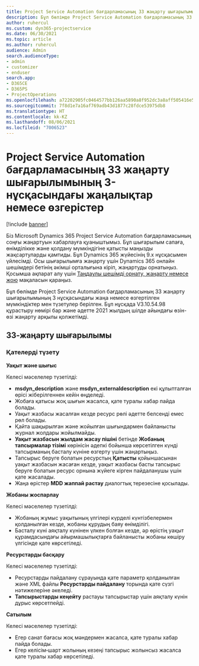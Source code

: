 ```yaml
---
title: Project Service Automation бағдарламасының 33 жаңарту шығарылымының 3-нұсқасындағы жаңалықтар немесе өзгерістер
description: Бұл бөлімде Project Service Automation бағдарламасының 33 жаңарту шығарылымының 3‑нұсқасында қолжетімді мүмкіндіктер мен түзетулер берілген.
author: ruhercul
ms.custom: dyn365-projectservice
ms.date: 06/30/2021
ms.topic: article
ms.author: ruhercul
audience: Admin
search.audienceType:
- admin
- customizer
- enduser
search.app:
- D365CE
- D365PS
- ProjectOperations
ms.openlocfilehash: a72202905fc0464577bb126aa5890a8f952dc3a8aff505416e535b42b53df7db
ms.sourcegitcommit: 7f8d1e7a16af769adb43d1877c28fdce53975db8
ms.translationtype: HT
ms.contentlocale: kk-KZ
ms.lasthandoff: 08/06/2021
ms.locfileid: "7006523"
---
```

# <a name="whats-new-or-changed-in-project-service-automation-update-release-33-v3"></a>Project Service Automation бағдарламасының 33 жаңарту шығарылымының 3-нұсқасындағы жаңалықтар немесе өзгерістер

[!include [banner](../includes/psa-now-project-operations.md)]

Біз Microsoft Dynamics 365 Project Service Automation бағдарламасының соңғы жаңартуын хабарлауға қуаныштымыз. Бұл шығарылым сапаға, өнімділікке және қолдану мүмкіндігіне қатысты маңызды жақсартуларды қамтиды. Бұл Dynamics 365 жүйесінің 9.x нұсқасымен үйлесімді. Осы шығарылымға жаңарту үшін Dynamics 365 онлайн шешімдері бетінің әкімші орталығына кіріп, жаңартуды орнатыңыз. Қосымша ақпарат алу үшін [Таңдаулы шешімді орнату, жаңарту немесе жою](/power-platform/admin/install-remove-preferred-solution) мақаласын қараңыз.

Бұл бөлімде Project Service Automation бағдарламасының 33 жаңарту шығарылымының 3 нұсқасындағы жаңа немесе өзгертілген мүмкіндіктер мен түзетулер берілген. Бұл нұсқада V3.10.54.98 құрастыру нөмірі бар және әдетте 2021 жылдың шілде айындағы өзін-өзі жаңарту арқылы қолжетімді.

## <a name="update-release-33"></a>33-жаңарту шығарылымы

### <a name="bug-fixes"></a>Қателерді түзету

**Уақыт және шығыс**

Келесі мәселелер түзетілді:

- **msdyn_description** және **msdyn_externaldescription** екі құлыпталған өрісі жіберілгеннен кейін өңделеді.
- Жобаға қатысы жоқ шығын жасалса, қате туралы хабар пайда болады.
- Уақыт жазбасы жасалған кезде ресурс рөлі әдетте белсенді емес рөл болады.
- Қайта шақырылған және жойылған шығындармен байланысты журнал жолдары жойылмайды.
- **Уақыт жазбасын жылдам жасау пішіні** бетінде **Жобаның тапсырмалар тізімі** көрінісін әдепкі бойынша көрсетілген күнді тапсырманың басталу күніне өзгерту үшін жаңартыңыз.
- Тапсырыс беруге болатын ресурстың **Қатысты** қойыншасынан уақыт жазбасын жасаған кезде, уақыт жазбасы басты тапсырыс беруге болатын ресурс орнына жүйеге кірген пайдаланушы үшін қате жасалады.
- Жаңа өрістер **MDD жаппай растау** диалогтық терезесіне қосылады.

**Жобаны жоспарлау**

Келесі мәселелер түзетілді:
- Жобаның жұмыс уақытының үлгілері күрделі күнтізбелермен қолданылған кезде, жобаны құрудың баяу өнімділігі.
- Басталу күні аяқталу күнінен үлкен болған кезде, әр өрістің уақыт құрамдасындағы айырмашылықтарға байланысты жобаны көшіру үлгісінде қате көрсетіледі.

**Ресурстарды басқару**

Келесі мәселелер түзетілді:
- Ресурстарды пайдалану сұрауында қате параметр қолданылған және XML файлы **Ресурстарды пайдалану** торында қате сүзгі нәтижелеріне әкеледі.
- **Тапсырыстарды кеңейту** растауы тапсырыстар үшін аяқталу күнін дұрыс көрсетпейді.

**Сатылым**

Келесі мәселелер түзетілді:
- Егер санат бағасы жоқ мәндермен жасалса, қате туралы хабар пайда болады.
- Егер келісім‑шарт жолының кезеңі тапсырыс жолынсыз жасалса қате туралы хабар көрсетіледі.

